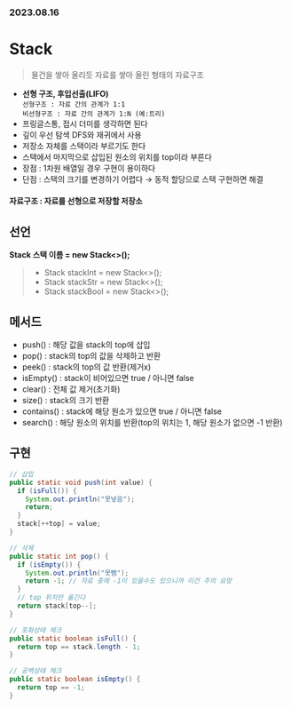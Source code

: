 ### 2023.08.16
# Stack
> 물건을 쌓아 올리듯 자료를 쌓아 올린 형태의 자료구조  
- **선형 구조, 후입선출(LIFO)**  
`선형구조 : 자료 간의 관계가 1:1`  
`비선형구조 : 자료 간의 관계가 1:N (예:트리)`  
- 프링글스통, 접시 더미를 생각하면 된다
- 깊이 우선 탐색 DFS와 재귀에서 사용
- 저장소 자체를 스택이라 부르기도 한다
- 스택에서 마지막으로 삽입된 원소의 위치를 top이라 부른다
- 장점 : 1차원 배열일 경우 구현이 용이하다
- 단점 : 스택의 크기를 변경하기 어렵다 → 동적 할당으로 스택 구현하면 해결

#### 자료구조 : 자료를 선형으로 저장할 저장소

## 선언
**Stack<T> 스택 이름 = new Stack<>();**  
> - Stack<Integer> stackInt = new Stack<>();
> - Stack<String> stackStr = new Stack<>();
> - Stack<Boolean> stackBool = new Stack<>();

## 메서드
- push() : 해당 값을 stack의 top에 삽입
- pop() : stack의 top의 값을 삭제하고 반환
- peek() : stack의 top의 값 반환(제거x)
- isEmpty() : stack이 비어있으면 true / 아니면 false
- clear() : 전체 값 제거(초기화)
- size() : stack의 크기 반환
- contains() : stack에 해당 원소가 있으면 true / 아니면 false
- search() : 해당 원소의 위치를 반환(top의 위치는 1, 해당 원소가 없으면 -1 반환)

## 구현
```java
// 삽입
public static void push(int value) {
  if (isFull()) {
    System.out.println("못넣음");
    return;
  }
  stack[++top] = value;
}

// 삭제
public static int pop() {
  if (isEmpty()) {
    System.out.println("못뺌");
    return -1; // 자료 중에 -1이 있을수도 있으니까 이건 주의 요망
  }
  // top 위치만 옮긴다
  return stack[top--];
}

// 포화상태 체크
public static boolean isFull() {
  return top == stack.length - 1;
}

// 공백상태 체크
public static boolean isEmpty() {
  return top == -1;
}
```
